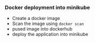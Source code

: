 ### Docker deployment into minikube

- Create a docker image
- Scan the image using `docker scan`
- pused image into dockerhub
- deploy the application into minikube

